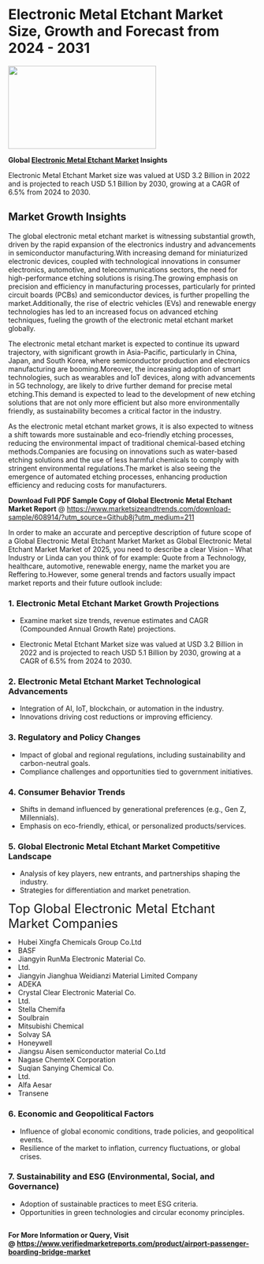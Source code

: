 <H1>Electronic Metal Etchant Market Size, Growth and Forecast from 2024 - 2031</H1><img class="aligncenter size-medium wp-image-584254" src="https://thirdeyenews.in/wp-content/uploads/2024/09/Global-Market-Research-300x168.jpeg" alt="" width="300" height="168" /><p><strong>Global&nbsp;<a href="https://www.marketsizeandtrends.com/download-sample/608914/?utm_source=Github8j?utm_medium=211">Electronic Metal Etchant Market</a> Insights</strong></p><p>Electronic Metal Etchant Market size was valued at USD 3.2 Billion in 2022 and is projected to reach USD 5.1 Billion by 2030, growing at a CAGR of 6.5% from 2024 to 2030.</p><p><h2>Market Growth Insights</h2> <p>The global electronic metal etchant market is witnessing substantial growth, driven by the rapid expansion of the electronics industry and advancements in semiconductor manufacturing.With increasing demand for miniaturized electronic devices, coupled with technological innovations in consumer electronics, automotive, and telecommunications sectors, the need for high-performance etching solutions is rising.The growing emphasis on precision and efficiency in manufacturing processes, particularly for printed circuit boards (PCBs) and semiconductor devices, is further propelling the market.Additionally, the rise of electric vehicles (EVs) and renewable energy technologies has led to an increased focus on advanced etching techniques, fueling the growth of the electronic metal etchant market globally.</p> <p>The electronic metal etchant market is expected to continue its upward trajectory, with significant growth in Asia-Pacific, particularly in China, Japan, and South Korea, where semiconductor production and electronics manufacturing are booming.Moreover, the increasing adoption of smart technologies, such as wearables and IoT devices, along with advancements in 5G technology, are likely to drive further demand for precise metal etching.This demand is expected to lead to the development of new etching solutions that are not only more efficient but also more environmentally friendly, as sustainability becomes a critical factor in the industry.</p> <p>As the electronic metal etchant market grows, it is also expected to witness a shift towards more sustainable and eco-friendly etching processes, reducing the environmental impact of traditional chemical-based etching methods.Companies are focusing on innovations such as water-based etching solutions and the use of less harmful chemicals to comply with stringent environmental regulations.The market is also seeing the emergence of automated etching processes, enhancing production efficiency and reducing costs for manufacturers.</p> <p><span class=""><strong>Download Full PDF Sample Copy of Global Electronic Metal Etchant Market Report</strong> @ <a href="https://www.marketsizeandtrends.com/download-sample/608914/?utm_source=Github8j?utm_medium=211" target="_blank">https://www.marketsizeandtrends.com/download-sample/608914/?utm_source=Github8j?utm_medium=211</a></span></p><p>In order to make an accurate and perceptive description of future scope of a Global&nbsp;Electronic Metal Etchant Market Market as Global&nbsp;Electronic Metal Etchant Market Market of 2025, you need to describe a clear Vision &ndash; What Industry or Linda can you think of for example: Quote from a Technology, healthcare, automotive, renewable energy, name the market you are Reffering to.However, some general trends and factors usually impact market reports and their future outlook include:</p><h3>1.&nbsp;<strong>Electronic Metal Etchant Market Growth Projections</strong></h3><ul><li>Examine market size trends, revenue estimates and CAGR (Compounded Annual Growth Rate) projections.</li><li><p>Electronic Metal Etchant Market size was valued at USD 3.2 Billion in 2022 and is projected to reach USD 5.1 Billion by 2030, growing at a CAGR of 6.5% from 2024 to 2030.</p></li></ul><h3>2.&nbsp;<strong>Electronic Metal Etchant Market Technological Advancements</strong></h3><ul><li>Integration of AI, IoT, blockchain, or automation in the industry.</li><li>Innovations driving cost reductions or improving efficiency.</li></ul><h3>3.&nbsp;<strong>Regulatory and Policy Changes</strong></h3><ul><li>Impact of global and regional regulations, including sustainability and carbon-neutral goals.</li><li>Compliance challenges and opportunities tied to government initiatives.</li></ul><h3>4.&nbsp;<strong>Consumer Behavior Trends</strong></h3><ul><li>Shifts in demand influenced by generational preferences (e.g., Gen Z, Millennials).</li><li>Emphasis on eco-friendly, ethical, or personalized products/services.</li></ul><h3>5.&nbsp;<strong>Global Electronic Metal Etchant Market Competitive Landscape</strong></h3><ul><li>Analysis of key players, new entrants, and partnerships shaping the industry.</li><li>Strategies for differentiation and market penetration.</li></ul><p data-pm-slice="1 1 []"><span style="color: inherit; font-family: inherit; font-size: 25px;">Top Global Electronic Metal Etchant Market Companies</span></p><div class="" data-test-id=""><p><li>Hubei Xingfa Chemicals Group Co.Ltd</li><li> BASF</li><li> Jiangyin RunMa Electronic Material Co.</li><li> Ltd.</li><li> Jiangyin Jianghua Weidianzi Material Limited Company</li><li> ADEKA</li><li> Crystal Clear Electronic Material Co.</li><li>Ltd.</li><li> Stella Chemifa</li><li> Soulbrain</li><li> Mitsubishi Chemical</li><li> Solvay SA</li><li> Honeywell</li><li> Jiangsu Aisen semiconductor material Co.Ltd</li><li> Nagase ChemteX Corporation</li><li> Suqian Sanying Chemical Co.</li><li> Ltd.</li><li> Alfa Aesar</li><li> Transene</li></p></div><h3>6.&nbsp;<strong>Economic and Geopolitical Factors</strong></h3><ul><li>Influence of global economic conditions, trade policies, and geopolitical events.</li><li>Resilience of the market to inflation, currency fluctuations, or global crises.</li></ul><h3>7.&nbsp;<strong>Sustainability and ESG (Environmental, Social, and Governance)</strong></h3><ul><li>Adoption of sustainable practices to meet ESG criteria.</li><li>Opportunities in green technologies and circular economy principles.</li></ul><h2><strong style="font-size: 14px;">For More Information or Query, Visit @&nbsp;</strong><a style="background-color: #ffffff; font-size: 14px;" href="https://www.marketsizeandtrends.com/report/electronic-metal-etchant-market/" target="_blank">https://www.verifiedmarketreports.com/product/airport-passenger-boarding-bridge-market</a></h2>